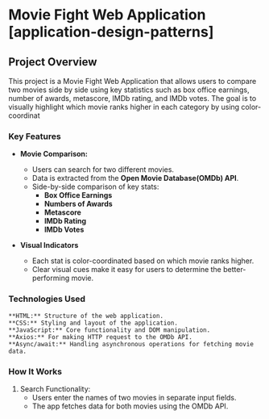 # Movie Fight Web Application [application-design-patterns]

## Project Overview

This project is a Movie Fight Web Application that allows users to compare two movies side by side using key statistics such as box office earnings, number of awards, metascore, IMDb rating, and IMDb votes. The goal is to visually highlight which movie ranks higher in each category by using color-coordinat

### Key Features

- **Movie Comparison:**

  - Users can search for two different movies.
  - Data is extracted from the **Open Movie Database(OMDb) API**.
  - Side-by-side comparison of key stats:
    - **Box Office Earnings**
    - **Numbers of Awards**
    - **Metascore**
    - **IMDb Rating**
    - **IMDb Votes**

- **Visual Indicators**
  - Each stat is color-coordinated based on which movie ranks higher.
  - Clear visual cues make it easy for users to determine the better-performing movie.

### Technologies Used

    **HTML:** Structure of the web application.
    **CSS:** Styling and layout of the application.
    **JavaScript:** Core functionality and DOM manipulation.
    **Axios:** For making HTTP request to the OMDb API.
    **Async/await:** Handling asynchronous operations for fetching movie data.

### How It Works

1.  Search Functionality:
    - Users enter the names of two movies in separate input fields.
    - The app fetches data for both movies using the OMDb API.
